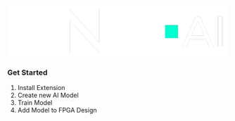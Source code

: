 ![Icon](https://raw.githubusercontent.com/ProtopSolutions/OneWare.AI/main/Banner.png)

### Get Started

1. Install Extension
2. Create new AI Model
3. Train Model
4. Add Model to FPGA Design

